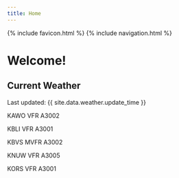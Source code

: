 ```yaml
---
title: Home
---
```

{% include favicon.html %}
{% include navigation.html %}
# Welcome!

## Current Weather

Last updated: {{ site.data.weather.update_time }}

KAWO VFR A3002

KBLI VFR A3001

KBVS MVFR A3002

KNUW VFR A3005

KORS VFR A3001


